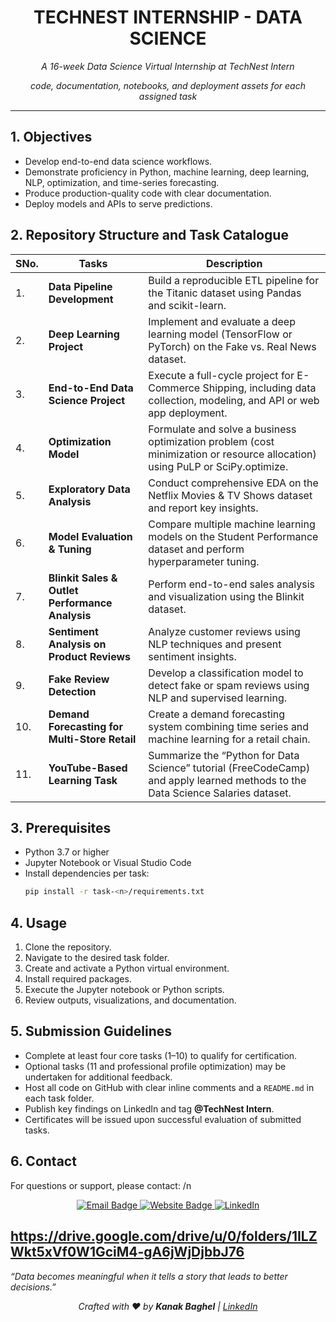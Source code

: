 
<h1 align="center"> TECHNEST INTERNSHIP - DATA SCIENCE </h1>
<p align="center"><em> A 16-week Data Science Virtual Internship at TechNest Intern</em></p>
<p align="center"><em> code, documentation, notebooks, and deployment assets for each assigned task </em></p>

---

## 1. Objectives

- Develop end-to-end data science workflows.  
- Demonstrate proficiency in Python, machine learning, deep learning, NLP, optimization, and time-series forecasting.  
- Produce production-quality code with clear documentation.  
- Deploy models and APIs to serve predictions.

## 2. Repository Structure and Task Catalogue
| SNo. | Tasks                  | Description |
|-------|------------------------|-------------|
|1.| **Data Pipeline Development** | Build a reproducible ETL pipeline for the Titanic dataset using Pandas and scikit-learn. |             
|2.| **Deep Learning Project**     |Implement and evaluate a deep learning model (TensorFlow or PyTorch) on the Fake vs. Real News dataset.|
|3.| **End-to-End Data Science Project** |Execute a full-cycle project for E-Commerce Shipping, including data collection, modeling, and API or web app deployment.|
|4.| **Optimization Model**        | Formulate and solve a business optimization problem (cost minimization or resource allocation) using PuLP or SciPy.optimize.|
|5.| **Exploratory Data Analysis** | Conduct comprehensive EDA on the Netflix Movies & TV Shows dataset and report key insights.|
|6.| **Model Evaluation & Tuning** | Compare multiple machine learning models on the Student Performance dataset and perform hyperparameter tuning.|
|7.| **Blinkit Sales & Outlet Performance Analysis**  | Perform end-to-end sales analysis and visualization using the Blinkit dataset.|
|8.| **Sentiment Analysis on Product Reviews**        | Analyze customer reviews using NLP techniques and present sentiment insights.|
|9.| **Fake Review Detection**                        | Develop a classification model to detect fake or spam reviews using NLP and supervised learning.|
|10.| **Demand Forecasting for Multi-Store Retail**   | Create a demand forecasting system combining time series and machine learning for a retail chain.|
|11.| **YouTube-Based Learning Task**                 | Summarize the “Python for Data Science” tutorial (FreeCodeCamp) and apply learned methods to the Data Science Salaries dataset. |

## 3. Prerequisites

- Python 3.7 or higher  
- Jupyter Notebook or Visual Studio Code  
- Install dependencies per task:  
  ```bash
  pip install -r task-<n>/requirements.txt
  ```

## 4. Usage

1. Clone the repository.  
2. Navigate to the desired task folder.  
3. Create and activate a Python virtual environment.  
4. Install required packages.  
5. Execute the Jupyter notebook or Python scripts.  
6. Review outputs, visualizations, and documentation.

## 5. Submission Guidelines

- Complete at least four core tasks (1–10) to qualify for certification.  
- Optional tasks (11 and professional profile optimization) may be undertaken for additional feedback.  
- Host all code on GitHub with clear inline comments and a `README.md` in each task folder.  
- Publish key findings on LinkedIn and tag **@TechNest Intern**.  
- Certificates will be issued upon successful evaluation of submitted tasks.

## 6. Contact

For questions or support, please contact:
/n
<p align="center">
  <a href="mailto:technestintern.intern@gmail.com">
    <img src="https://img.shields.io/badge/Email-D14836?style=for-the-badge&logo=gmail&logoColor=white" alt="Email Badge"/>
  </a>
  <a href="https://technestintern.intern.github.io" target="_blank">
    <img src="https://img.shields.io/badge/Website-000000?style=for-the-badge&logo=github&logoColor=white" alt="Website Badge"/>
  </a>
   <a href="https://www.linkedin.com/company/technestintern/posts/?feedView=all">
    <img src="https://img.shields.io/badge/LinkedIn-%230077B5.svg?style=for-the-badge&logo=linkedin&logoColor=white" alt="LinkedIn"/>
  </a>
</p>
  
https://drive.google.com/drive/u/0/folders/1ILZWkt5xVf0W1GciM4-gA6jWjDjbbJ76
-------------

<p align="centre"><em>“Data becomes meaningful when it tells a story that leads to better decisions.”</em></p>

<p align="center"><em>Crafted with ♥ by <strong>Kanak Baghel</strong> | <a href="https://www.linkedin.com/in/kanakbaghel">LinkedIn</a></em></p>

